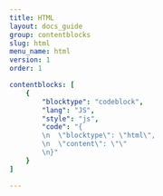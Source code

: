 ```yaml
---
title: HTML
layout: docs_guide
group: contentblocks
slug: html
menu_name: html
version: 1
order: 1

contentblocks: [
	{
		"blocktype": "codeblock",
		"lang": "JS",
		"style": "js",
		"code": "{
		\n	\"blocktype\": \"html\",
		\n	\"content\": \"\"
		\n}"
	}
]

---
```

